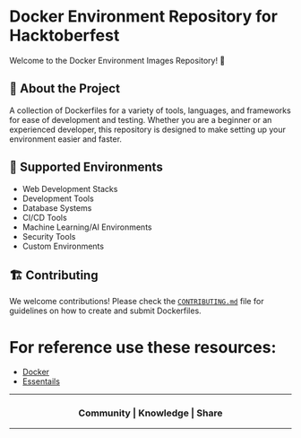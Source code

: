 # Docker Environment Repository for Hacktoberfest

Welcome to the Docker Environment Images Repository! 🎉

## 🚀 About the Project

A collection of Dockerfiles for a variety of tools, languages, and frameworks for ease of development and testing. Whether you are a beginner or an experienced developer, this repository is designed to make setting up your environment easier and faster.

## 🌱 Supported Environments

- Web Development Stacks
- Development Tools
- Database Systems
- CI/CD Tools
- Machine Learning/AI Environments
- Security Tools
- Custom Environments

## 🏗️ Contributing

We welcome contributions! Please check the [`CONTRIBUTING.md`](https://github.com/Walchand-Linux-Users-Group/Docker-Environment-Repository/blob/main/CONTRIBUTING.md) file for guidelines on how to create and submit Dockerfiles.

# For reference use these resources:
- [Docker](https://github.com/Walchand-Linux-Users-Group/Resources/blob/main/Events/Metamorphosis%202024/Docker/Docker.pdf)
- [Essentails](https://sysdig.com/blog/dockerfile-best-practices/)

---

<div align="center"><h3>Community | Knowledge | Share</h3></div>

---
